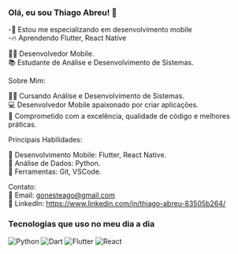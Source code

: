 ### Olá, eu sou Thiago Abreu! 👋

-🚀 Estou me especializando em desenvolvimento mobile <br/>
-🔥 Aprendendo Flutter, React Native <br/>

👨‍💻 Desenvolvedor Mobile. <br/>
📚 Estudante de Análise e Desenvolvimento de Sistemas. <br/>

Sobre Mim:

👨‍🎓 Cursando Análise e Desenvolvimento de Sistemas. <br/>
💻 Desenvolvedor Mobile apaixonado por criar aplicações. <br/>
🚀 Comprometido com a excelência, qualidade de código e melhores práticas. <br/>

Principais Habilidades:

📱  Desenvolvimento Mobile: Flutter, React Native. <br/>
📅 Análise de Dados: Python. <br/>
🔧 Ferramentas: Git, VSCode. <br/>

Contato: <br/>
📧 Email: gonesteago@gmail.com <br/>
🔗 LinkedIn: https://www.linkedin.com/in/thiago-abreu-83505b264/ <br/>

### Tecnologias que uso no meu dia a dia
![Python](https://img.shields.io/badge/Python-3776AB?style=for-the-badge&logo=python&logoColor=white)
![Dart](https://img.shields.io/badge/Dart-0175C2?style=for-the-badge&logo=dart&logoColor=white)
![Flutter](https://img.shields.io/badge/Flutter-02569B?style=for-the-badge&logo=flutter&logoColor=white)
![React](https://img.shields.io/badge/React_Native-20232A?style=for-the-badge&logo=react&logoColor=61DAFB)
